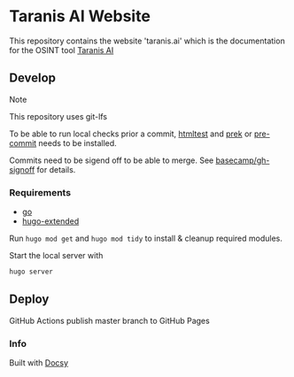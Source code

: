 # Taranis AI Website

This repository contains the website 'taranis.ai' which is the documentation for the OSINT tool [Taranis AI](https://github.com/taranis-ai/taranis-ai)


## Develop

> [!NOTE]
> This repository uses git-lfs

To be able to run local checks prior a commit,
[htmltest](https://github.com/wjdp/htmltest) and [prek](https://github.com/j178/prek) or [pre-commit](https://github.com/pre-commit/pre-commit) needs to be installed.

Commits need to be sigend off to be able to merge.
See [basecamp/gh-signoff](https://github.com/basecamp/gh-signoff/blob/main/README.md) for details.

### Requirements

* [go](https://go.dev/doc/install)
* [hugo-extended](https://github.com/gohugoio/hugo)

Run ```hugo mod get``` and ```hugo mod tidy``` to install & cleanup required modules.

Start the local server with

```bash
hugo server
```

## Deploy

GitHub Actions publish master branch to GitHub Pages

### Info

Built with [Docsy](https://github.com/google/docsy)
